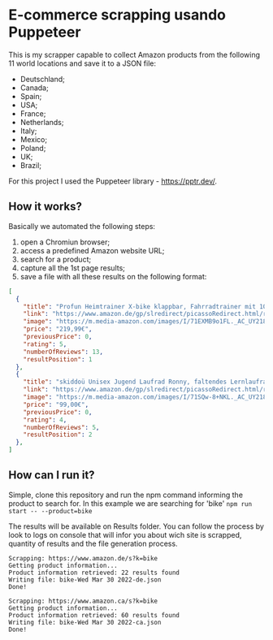 # E-commerce scrapping usando Puppeteer
This is my scrapper capable to collect Amazon products from the following 11 world locations and save it to a JSON file:

* Deutschland;
* Canada;
* Spain;
* USA;
* France;
* Netherlands;
* Italy;
* Mexico;
* Poland;
* UK;
* Brazil;

For this project I used the Puppeteer library - https://pptr.dev/. 

## How it works?
Basically we automated the following steps:
1. open a Chromiun browser;
2. access a predefined Amazon website URL;
3. search for a product;
4. capture all the 1st page results;
5. save a file with all these results on the following format:

```JSON
[
  {
    "title": "Profun Heimtrainer X-bike klappbar, Fahrradtrainer mit 10-stufigem Magnetwiderstand, Fitnessfahrrad mit Twist Waist Board und Trainingscomputer und Handpulssensoren",
    "link": "https://www.amazon.de/gp/slredirect/picassoRedirect.html/ref=pa_sp_atf_aps_sr_pg1_1?ie=UTF8&adId=A00702572661EDLPI9620&url=%2FProfun-Fahrradtrainer-Magnetwiderstand-Trainingscomputer-Handpulssensoren%2Fdp%2FB09SH3DX1P%2Fref%3Dsr_1_1_sspa%3Fkeywords%3Dbike%26qid%3D1648638585%26sr%3D8-1-spons%26psc%3D1&qualifier=1648638585&id=8628438243197039&widgetName=sp_atf",
    "image": "https://m.media-amazon.com/images/I/71EXMB9o1FL._AC_UY218_.jpg",
    "price": "219,99€",
    "previousPrice": 0,
    "rating": 5,
    "numberOfReviews": 13,
    "resultPosition": 1
  },
  {
    "title": "skiddoü Unisex Jugend Laufrad Ronny, faltendes Lernlaufrad bis zu 30 kg",
    "link": "https://www.amazon.de/gp/slredirect/picassoRedirect.html/ref=pa_sp_atf_aps_sr_pg1_1?ie=UTF8&adId=A0603677187DUADPGW062&url=%2Fskiddo%25C3%25BC-Aluminium-Rahme-h%25C3%25B6henverstellbar-lenkradschloss-Einheitsgr%25C3%25B6%25C3%259Fe%2Fdp%2FB09QXLBTJ9%2Fref%3Dsr_1_2_sspa%3Fkeywords%3Dbike%26qid%3D1648638585%26sr%3D8-2-spons%26psc%3D1&qualifier=1648638585&id=8628438243197039&widgetName=sp_atf",
    "image": "https://m.media-amazon.com/images/I/71SQw-8+NKL._AC_UY218_.jpg",
    "price": "99,00€",
    "previousPrice": 0,
    "rating": 4,
    "numberOfReviews": 5,
    "resultPosition": 2
  },
]
```
## How can I run it?
Simple, clone this repository and run the npm command informing the product to search for.
In this example we are searching for 'bike'
`npm run start -- --product=bike`

The results will be available on Results folder. 
You can follow the process by look to logs on console that will infor you about wich site is scrapped, quantity of results and the file generation process. 


```
Scrapping: https://www.amazon.de/s?k=bike
Getting product information...
Product information retrieved: 22 results found
Writing file: bike-Wed Mar 30 2022-de.json
Done!

Scrapping: https://www.amazon.ca/s?k=bike
Getting product information...
Product information retrieved: 60 results found
Writing file: bike-Wed Mar 30 2022-ca.json
Done!
```



